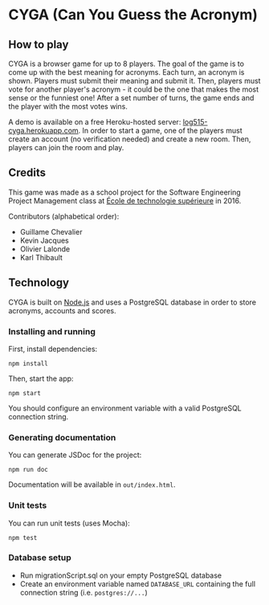 # CYGA (Can You Guess the Acronym)

## How to play

CYGA is a browser game for up to 8 players. The goal of the game is to come up with the best meaning for acronyms. Each turn, an acronym is shown. Players must submit their meaning and submit it. Then, players must vote for another player's acronym - it could be the one that makes the most sense or the funniest one! After a set number of turns, the game ends and the player with the most votes wins.

A demo is available on a free Heroku-hosted server: [log515-cyga.herokuapp.com](https://log515-cyga.herokuapp.com). In order to start a game, one of the players must create an account (no verification needed) and create a new room. Then, players can join the room and play.

## Credits

This game was made as a school project for the Software Engineering Project Management class at [École de technologie supérieure](https://www.etsmtl.ca/) in 2016.

Contributors (alphabetical order):

* Guillame Chevalier
* Kevin Jacques
* Olivier Lalonde
* Karl Thibault

## Technology

CYGA is built on [Node.js](https://nodejs.org/) and uses a PostgreSQL database in order to store acronyms, accounts and scores.

### Installing and running

First, install dependencies:

```
npm install
```

Then, start the app:

```
npm start
```

You should configure an environment variable with a valid PostgreSQL connection string.

### Generating documentation

You can generate JSDoc for the project:

```
npm run doc
```

Documentation will be available in `out/index.html`.

### Unit tests

You can run unit tests (uses Mocha):

```
npm test
```

### Database setup

* Run migrationScript.sql on your empty PostgreSQL database
* Create an environment variable named `DATABASE_URL` containing the full connection string (i.e. `postgres://...`)
